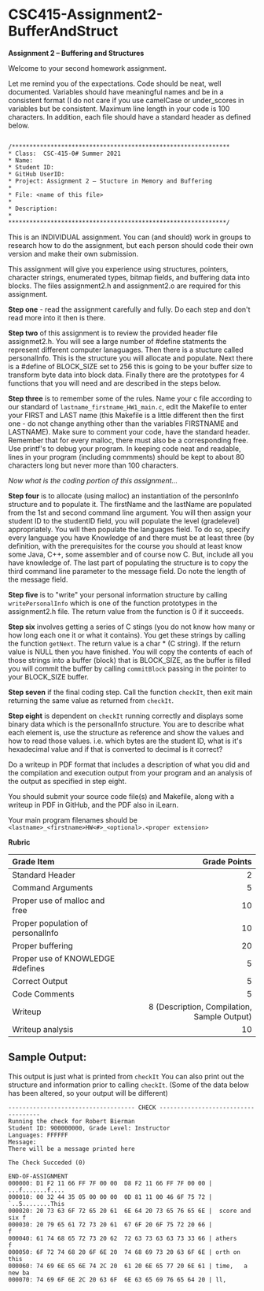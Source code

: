 # CSC415-Assignment2-BufferAndStruct

**Assignment 2 – Buffering and Structures**

Welcome to your second homework assignment.  

Let me remind you of the expectations.  Code should be neat, well documented.  Variables should have meaningful names and be in a consistent format (I do not care if you use camelCase or under_scores in variables but be consistent.  Maximum line length in your code is 100 characters.  In addition, each file should have a standard header as defined below.

```

/**************************************************************
* Class:  CSC-415-0# Summer 2021
* Name:
* Student ID:
* GitHub UserID:
* Project: Assignment 2 – Stucture in Memory and Buffering
*
* File: <name of this file>
*
* Description:
*
**************************************************************/
```

This is an INDIVIDUAL assignment.  You can (and should) work in groups to research how to do the assignment, but each person should code their own version and make their own submission.

This assignment will give you experience using structures, pointers, character strings, enumerated types, bitmap fields, and buffering data into blocks.  The files assignment2.h and assignment2.o are required for this assignment.

**Step one** - read the assignment carefully and fully.  Do each step and don't read more into it then is there.

**Step two** of this assignment is to review the provided header file assignmet2.h.  You will see a large number of #define statments the represent different computer lanaguages. Then there is a stucture called personalInfo.  This is the structure you will allocate and populate.  Next there is a #define of BLOCK_SIZE set to 256 this is going to be your buffer size to transform byte data into block data.  Finally there are the prototypes for 4 functions that you will need and are described in the steps below.

**Step three** is to remember some of the rules.  Name your c file according to our standard of `lastname_firstname_HW1_main.c`, edit the Makefile to enter your FIRST and LAST name (this Makefile is a little different then the first one - do not change anything other than the variables FIRSTNAME and LASTNAME).  Make sure to comment your code, have the standard header.  Remember that for every malloc, there must also be a corresponding free.  Use printf's to debug your program.  In keeping code neat and readable, lines in your program (including commments) should be kept to about 80 characters long but never more than 100 characters. 

*Now what is the coding portion of this assignment...*

**Step four** is to allocate (using malloc) an instantiation of the personInfo structure and to populate it.  The firstName and the lastName are populated from the 1st and second command line argument.  You will then assign your student ID to the studentID field, you will populate the level (gradelevel) appropriately.  You will then populate the languages field.  To do so, specify every language you have Knowledge of and there must be at least three (by definition, with the prerequisites for the course you should at least know some Java, C++, some assembler and of course now C.  But, include all you have knowledge of.  The last part of populating the structure is to copy the third command line parameter to the message field.  Do note the length of the message field.

**Step five** is to "write" your personal information structure by calling `writePersonalInfo` which is one of the function prototypes in the assignment2.h file.  The return value from the function is 0 if it succeeds.

**Step six** involves getting a series of C stings (you do not know how many or how long each one it or what it contains).  You get these strings by calling the function `getNext`.  The return value is a char * (C string).  If the return value is NULL then you have finished.  You will copy the contents of each of those strings into a buffer (block) that is BLOCK_SIZE, as the buffer is filled you will commit the buffer by calling `commitBlock` passing in the pointer to your BLOCK_SIZE buffer.  

**Step seven** if the final coding step.  Call the function `checkIt`, then exit main returning the same value as returned from `checkIt`.

**Step eight** is dependent on `checkIt` running correctly and displays some binary data which is the personalInfo structure.  You are to describe what each element is, use the structure as reference and show the values and how to read those values.  i.e. which bytes are the student ID, what is it's hexadecimal value and if that is converted to decimal is it correct?

Do a writeup in PDF format that includes a description of what you did and the compilation and execution output from your program and an analysis of the output as specified in step eight.

You should submit your source code file(s) and Makefile, along with a writeup in PDF in GitHub, and the PDF also in iLearn.

Your main program filenames should be `<lastname>_<firstname>HW<#>_<optional>.<proper extension>`


**Rubric**

| Grade Item                    | Grade Points                                  |
|:------------------------------|----------------------------------------------:|
| Standard Header               |   2                                           |
| Command Arguments             |   5                                           |
| Proper use of malloc and free |  10                                           |
| Proper population of personalInfo           |  10                             |
| Proper buffering              |  20                                           |
| Proper use of KNOWLEDGE #defines  |   5                                           |
| Correct Output                |   5                                           |
| Code Comments                 |   5                                           |
| Writeup                       |   8 (Description, Compilation, Sample Output) |
| Writeup analysis              |  10                                           |


## Sample Output:

This output is just what is printed from `checkIt` You can also print out the structure and information
prior to calling `checkIt`.
(Some of the data below has been altered, so your output will be different)

```
------------------------------------ CHECK ------------------------------------
Running the check for Robert Bierman
Student ID: 900000000, Grade Level: Instructor
Languages: FFFFFF
Message:
There will be a message printed here 

The Check Succeded (0)

END-OF-ASSIGNMENT
000000: D1 F2 11 66 FF 7F 00 00  D8 F2 11 66 FF 7F 00 00 | ...f.......f....
000010: 00 32 44 35 05 00 00 00  0D 81 11 00 46 6F 75 72 | `..5........This
000020: 20 73 63 6F 72 65 20 61  6E 64 20 73 65 76 65 6E |  score and six f
000030: 20 79 65 61 72 73 20 61  67 6F 20 6F 75 72 20 66 |                f
000040: 61 74 68 65 72 73 20 62  72 63 73 63 63 73 33 66 | athers         f
000050: 6F 72 74 68 20 6F 6E 20  74 68 69 73 20 63 6F 6E | orth on this    
000060: 74 69 6E 65 6E 74 2C 20  61 20 6E 65 77 20 6E 61 | time,   a new ba
000070: 74 69 6F 6E 2C 20 63 6F  6E 63 65 69 76 65 64 20 | ll,             
```
